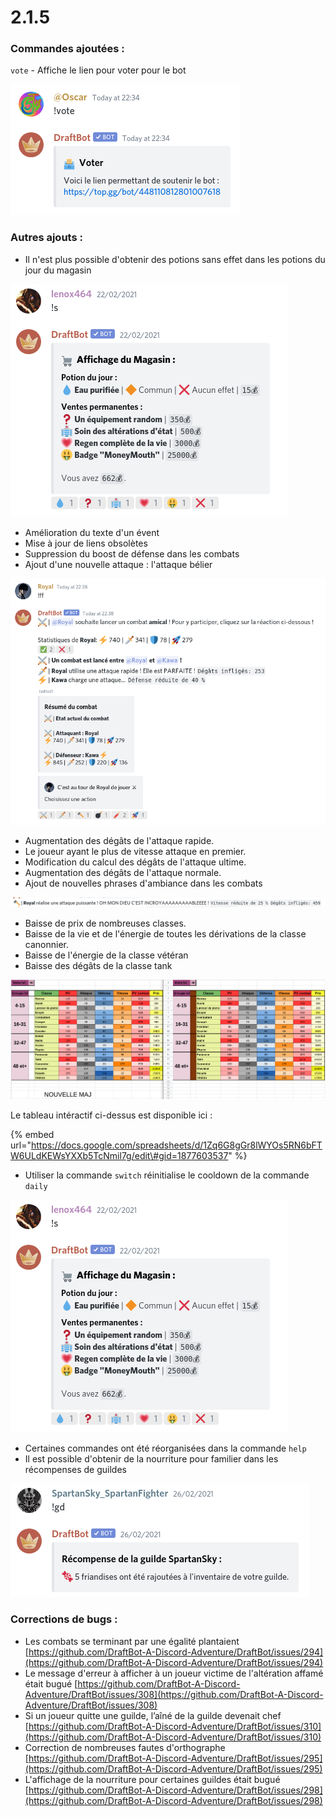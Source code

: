 # 2.1.5

### Commandes ajoutées :

`vote` - Affiche le lien pour voter pour le bot  

![oh je vois que tulovedraftbot !](../.gitbook/assets/image%20%28110%29.png)

### Autres ajouts : 

* Il n'est plus possible d'obtenir des potions sans effet dans les potions du jour du magasin

![D&#xE9;sormais vous aurez soif. La situation ci-dessus n&apos;est plus possible](../.gitbook/assets/image%20%28109%29.png)

* Amélioration du texte d'un évent 
* Mise à jour de liens obsolètes 
* Suppression du boost de défense dans les combats 
* Ajout d'une nouvelle attaque : l'attaque bélier 

![Comme vous pouvez le remarquer vous pouvez d&#xE9;sormais allumer votre plus beau b&#xE2;ton de dynamite](../.gitbook/assets/image%20%28111%29.png)

* Augmentation des dégâts de l'attaque rapide. 
* Le joueur ayant le plus de vitesse attaque en premier. 
* Modification du calcul des dégâts de l'attaque ultime. 
* Augmentation des dégâts de l'attaque normale. 
* Ajout de nouvelles phrases d'ambiance dans les combats 

![OH MON DIEU C&apos;EST INCROYAAAAAAABLEEEE !](../.gitbook/assets/image%20%28113%29.png)

* Baisse de prix de nombreuses classes. 
* Baisse de la vie et de l'énergie de toutes les dérivations de la classe canonnier. 
* Baisse de l'énergie de la classe vétéran 
* Baisse des dégâts de la classe tank 

![Voil&#xE0; un r&#xE9;sum&#xE9; plus visuel des changements de stats](../.gitbook/assets/image%20%28112%29.png)

Le tableau intéractif ci-dessus est disponible ici :

{% embed url="https://docs.google.com/spreadsheets/d/1Zq6G8gGr8lWYOs5RN6bFTW6ULdKEWsYXXb5TcNmil7g/edit\#gid=1877603537" %}

* Utiliser la commande `switch` réinitialise le cooldown de la commande `daily` 

![](../.gitbook/assets/image%20%28108%29.png)

* Certaines commandes ont été réorganisées dans la commande `help` 
* Il est possible d'obtenir de la nourriture pour familier dans les récompenses de guildes

![Miam !](../.gitbook/assets/image%20%28124%29.png)

### Corrections de bugs :

* Les combats se terminant par une égalité plantaient [https://github.com/DraftBot-A-Discord-Adventure/DraftBot/issues/294](https://github.com/DraftBot-A-Discord-Adventure/DraftBot/issues/294)
* Le message d'erreur à afficher à un joueur victime de l'altération affamé était bugué [https://github.com/DraftBot-A-Discord-Adventure/DraftBot/issues/308](https://github.com/DraftBot-A-Discord-Adventure/DraftBot/issues/308)
* Si un joueur quitte une guilde, l’aîné de la guilde devenait chef [https://github.com/DraftBot-A-Discord-Adventure/DraftBot/issues/310](https://github.com/DraftBot-A-Discord-Adventure/DraftBot/issues/310)
* Correction de nombreuses fautes d'orthographe  [https://github.com/DraftBot-A-Discord-Adventure/DraftBot/issues/295](https://github.com/DraftBot-A-Discord-Adventure/DraftBot/issues/295)
* L'affichage de la nourriture pour certaines guildes était bugué [https://github.com/DraftBot-A-Discord-Adventure/DraftBot/issues/298](https://github.com/DraftBot-A-Discord-Adventure/DraftBot/issues/298)

